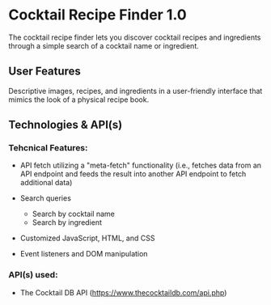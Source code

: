 # Cocktail Recipe Finder 1.0

The cocktail recipe finder lets you discover cocktail recipes and ingredients through a simple search of a cocktail name or ingredient.

## User Features

Descriptive images, recipes, and ingredients in a user-friendly interface that mimics the look of a physical recipe book.

## Technologies & API(s)

### Tehcnical Features:

- API fetch utilizing a "meta-fetch" functionality (i.e., fetches data from an API endpoint and feeds the result into another API endpoint to fetch additional data)

- Search queries
  - Search by cocktail name
  - Search by ingredient
- Customized JavaScript, HTML, and CSS
- Event listeners and DOM manipulation

### API(s) used:

- The Cocktail DB API (https://www.thecocktaildb.com/api.php)

